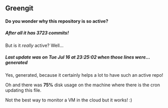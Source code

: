 ## Greengit

#### Do you wonder why this repository is so active?

##### After all it has 3723 commits!

But is it *really* active? Well...

##### Last update was on Tue Jul 16 at 23:25:02 when those lines were... generated

Yes, generated, because it certainly helps a lot to have such an active repo!

Oh and there was **75%** disk usage on the machine
where there is the cron updating this file.

Not the best way to monitor a VM in the cloud but it works! :)
